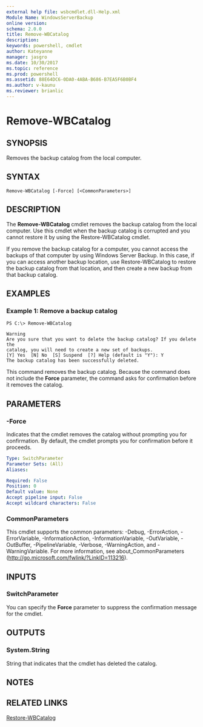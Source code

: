 ```yaml
---
external help file: wsbcmdlet.dll-Help.xml
Module Name: WindowsServerBackup
online version: 
schema: 2.0.0
title: Remove-WBCatalog
description: 
keywords: powershell, cmdlet
author: Kateyanne
manager: jasgro
ms.date: 10/30/2017
ms.topic: reference
ms.prod: powershell
ms.assetid: 88E64DC6-0DA0-4ABA-B686-B7EA5F6B0BF4
ms.author: v-kaunu
ms.reviewer: brianlic
---
```


# Remove-WBCatalog

## SYNOPSIS
Removes the backup catalog from the local computer.

## SYNTAX

```
Remove-WBCatalog [-Force] [<CommonParameters>]
```

## DESCRIPTION
The **Remove-WBCatalog** cmdlet removes the backup catalog from the local computer.
Use this cmdlet when the backup catalog is corrupted and you cannot restore it by using the Restore-WBCatalog cmdlet.

If you remove the backup catalog for a computer, you cannot access the backups of that computer by using Windows Server Backup.
In this case, if you can access another backup location, use Restore-WBCatalog to restore the backup catalog from that location, and then create a new backup from that backup catalog.

## EXAMPLES

### Example 1: Remove a backup catalog
```
PS C:\> Remove-WBCatalog

Warning
Are you sure that you want to delete the backup catalog? If you delete the
catalog, you will need to create a new set of backups.
[Y] Yes  [N] No  [S] Suspend  [?] Help (default is "Y"): Y
The backup catalog has been successfully deleted.
```

This command removes the backup catalog.
Because the command does not include the **Force** parameter, the command asks for confirmation before it removes the catalog.

## PARAMETERS

### -Force
Indicates that the cmdlet removes the catalog without prompting you for confirmation.
By default, the cmdlet prompts you for confirmation before it proceeds.

```yaml
Type: SwitchParameter
Parameter Sets: (All)
Aliases: 

Required: False
Position: 0
Default value: None
Accept pipeline input: False
Accept wildcard characters: False
```

### CommonParameters
This cmdlet supports the common parameters: -Debug, -ErrorAction, -ErrorVariable, -InformationAction, -InformationVariable, -OutVariable, -OutBuffer, -PipelineVariable, -Verbose, -WarningAction, and -WarningVariable. For more information, see about_CommonParameters (http://go.microsoft.com/fwlink/?LinkID=113216).

## INPUTS

### SwitchParameter
You can specify the **Force** parameter to suppress the confirmation message for the cmdlet.

## OUTPUTS

### System.String
String that indicates that the cmdlet has deleted the catalog.

## NOTES

## RELATED LINKS

[Restore-WBCatalog](./Restore-WBCatalog.md)

